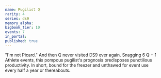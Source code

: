 ```yaml
---
name: Pugilist Q
rarity: 4
series: ds9
memory_alpha:
bigbook_tier: 10
events: 7
in_portal:
published: true
---
```


"I'm not Picard." And then Q never visited DS9 ever again. Snagging 6 Q + 1 Athlete events, this pompous pugilist's prognosis predisposes punctilious productivity. In short, bound for the freezer and unthawed for event use every half a year or thereabouts.
